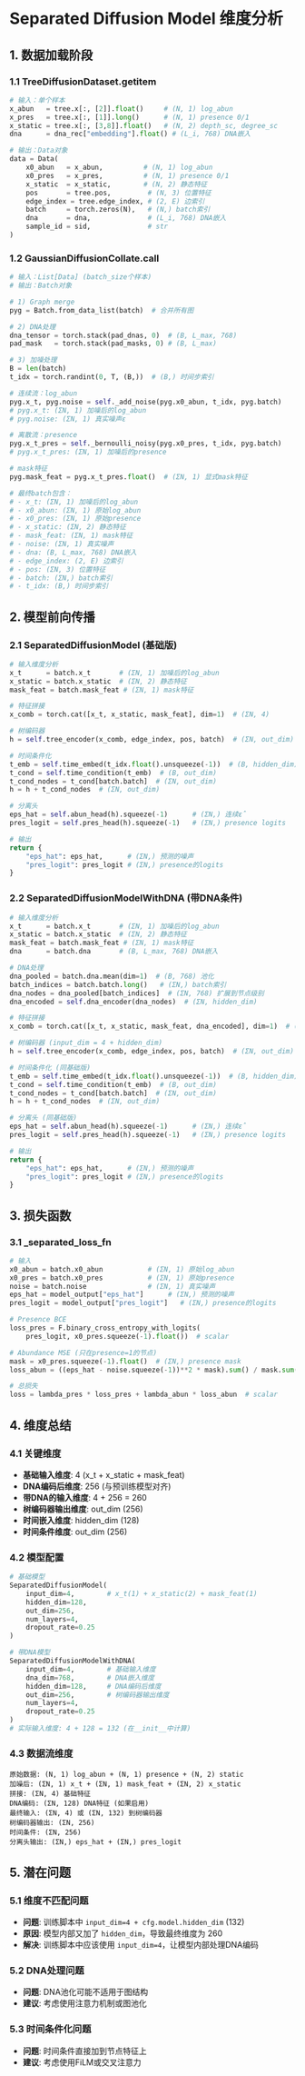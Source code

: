 # Separated Diffusion Model 维度分析

## 1. 数据加载阶段

### 1.1 TreeDiffusionDataset.__getitem__
```python
# 输入：单个样本
x_abun   = tree.x[:, [2]].float()     # (N, 1) log_abun
x_pres   = tree.x[:, [1]].long()      # (N, 1) presence 0/1
x_static = tree.x[:, [3,8]].float()   # (N, 2) depth_sc, degree_sc
dna      = dna_rec["embedding"].float() # (L_i, 768) DNA嵌入

# 输出：Data对象
data = Data(
    x0_abun   = x_abun,          # (N, 1) log_abun
    x0_pres   = x_pres,          # (N, 1) presence 0/1
    x_static  = x_static,        # (N, 2) 静态特征
    pos       = tree.pos,         # (N, 3) 位置特征
    edge_index = tree.edge_index, # (2, E) 边索引
    batch     = torch.zeros(N),   # (N,) batch索引
    dna       = dna,              # (L_i, 768) DNA嵌入
    sample_id = sid,              # str
)
```

### 1.2 GaussianDiffusionCollate.__call__
```python
# 输入：List[Data] (batch_size个样本)
# 输出：Batch对象

# 1) Graph merge
pyg = Batch.from_data_list(batch)  # 合并所有图

# 2) DNA处理
dna_tensor = torch.stack(pad_dnas, 0)  # (B, L_max, 768)
pad_mask   = torch.stack(pad_masks, 0) # (B, L_max)

# 3) 加噪处理
B = len(batch)
t_idx = torch.randint(0, T, (B,))  # (B,) 时间步索引

# 连续流：log_abun
pyg.x_t, pyg.noise = self._add_noise(pyg.x0_abun, t_idx, pyg.batch)
# pyg.x_t: (ΣN, 1) 加噪后的log_abun
# pyg.noise: (ΣN, 1) 真实噪声ε

# 离散流：presence
pyg.x_t_pres = self._bernoulli_noisy(pyg.x0_pres, t_idx, pyg.batch)
# pyg.x_t_pres: (ΣN, 1) 加噪后的presence

# mask特征
pyg.mask_feat = pyg.x_t_pres.float()  # (ΣN, 1) 显式mask特征

# 最终batch包含：
# - x_t: (ΣN, 1) 加噪后的log_abun
# - x0_abun: (ΣN, 1) 原始log_abun
# - x0_pres: (ΣN, 1) 原始presence
# - x_static: (ΣN, 2) 静态特征
# - mask_feat: (ΣN, 1) mask特征
# - noise: (ΣN, 1) 真实噪声
# - dna: (B, L_max, 768) DNA嵌入
# - edge_index: (2, E) 边索引
# - pos: (ΣN, 3) 位置特征
# - batch: (ΣN,) batch索引
# - t_idx: (B,) 时间步索引
```

## 2. 模型前向传播

### 2.1 SeparatedDiffusionModel (基础版)
```python
# 输入维度分析
x_t      = batch.x_t       # (ΣN, 1) 加噪后的log_abun
x_static = batch.x_static  # (ΣN, 2) 静态特征
mask_feat = batch.mask_feat # (ΣN, 1) mask特征

# 特征拼接
x_comb = torch.cat([x_t, x_static, mask_feat], dim=1)  # (ΣN, 4)

# 树编码器
h = self.tree_encoder(x_comb, edge_index, pos, batch)  # (ΣN, out_dim)

# 时间条件化
t_emb = self.time_embed(t_idx.float().unsqueeze(-1))  # (B, hidden_dim)
t_cond = self.time_condition(t_emb)  # (B, out_dim)
t_cond_nodes = t_cond[batch.batch]  # (ΣN, out_dim)
h = h + t_cond_nodes  # (ΣN, out_dim)

# 分离头
eps_hat = self.abun_head(h).squeeze(-1)      # (ΣN,) 连续ε̂
pres_logit = self.pres_head(h).squeeze(-1)   # (ΣN,) presence logits

# 输出
return {
    "eps_hat": eps_hat,      # (ΣN,) 预测的噪声
    "pres_logit": pres_logit # (ΣN,) presence的logits
}
```

### 2.2 SeparatedDiffusionModelWithDNA (带DNA条件)
```python
# 输入维度分析
x_t      = batch.x_t       # (ΣN, 1) 加噪后的log_abun
x_static = batch.x_static  # (ΣN, 2) 静态特征
mask_feat = batch.mask_feat # (ΣN, 1) mask特征
dna      = batch.dna       # (B, L_max, 768) DNA嵌入

# DNA处理
dna_pooled = batch.dna.mean(dim=1)  # (B, 768) 池化
batch_indices = batch.batch.long()   # (ΣN,) batch索引
dna_nodes = dna_pooled[batch_indices]  # (ΣN, 768) 扩展到节点级别
dna_encoded = self.dna_encoder(dna_nodes)  # (ΣN, hidden_dim)

# 特征拼接
x_comb = torch.cat([x_t, x_static, mask_feat, dna_encoded], dim=1)  # (ΣN, 4+hidden_dim)

# 树编码器 (input_dim = 4 + hidden_dim)
h = self.tree_encoder(x_comb, edge_index, pos, batch)  # (ΣN, out_dim)

# 时间条件化 (同基础版)
t_emb = self.time_embed(t_idx.float().unsqueeze(-1))  # (B, hidden_dim)
t_cond = self.time_condition(t_emb)  # (B, out_dim)
t_cond_nodes = t_cond[batch.batch]  # (ΣN, out_dim)
h = h + t_cond_nodes  # (ΣN, out_dim)

# 分离头 (同基础版)
eps_hat = self.abun_head(h).squeeze(-1)      # (ΣN,) 连续ε̂
pres_logit = self.pres_head(h).squeeze(-1)   # (ΣN,) presence logits

# 输出
return {
    "eps_hat": eps_hat,      # (ΣN,) 预测的噪声
    "pres_logit": pres_logit # (ΣN,) presence的logits
}
```

## 3. 损失函数

### 3.1 _separated_loss_fn
```python
# 输入
x0_abun = batch.x0_abun           # (ΣN, 1) 原始log_abun
x0_pres = batch.x0_pres           # (ΣN, 1) 原始presence
noise = batch.noise               # (ΣN, 1) 真实噪声
eps_hat = model_output["eps_hat"]      # (ΣN,) 预测的噪声
pres_logit = model_output["pres_logit"]   # (ΣN,) presence的logits

# Presence BCE
loss_pres = F.binary_cross_entropy_with_logits(
    pres_logit, x0_pres.squeeze(-1).float())  # scalar

# Abundance MSE (只在presence=1的节点)
mask = x0_pres.squeeze(-1).float()  # (ΣN,) presence mask
loss_abun = ((eps_hat - noise.squeeze(-1))**2 * mask).sum() / mask.sum().clamp_min(1)  # scalar

# 总损失
loss = lambda_pres * loss_pres + lambda_abun * loss_abun  # scalar
```

## 4. 维度总结

### 4.1 关键维度
- **基础输入维度**: 4 (x_t + x_static + mask_feat)
- **DNA编码后维度**: 256 (与预训练模型对齐)
- **带DNA的输入维度**: 4 + 256 = 260
- **树编码器输出维度**: out_dim (256)
- **时间嵌入维度**: hidden_dim (128)
- **时间条件维度**: out_dim (256)

### 4.2 模型配置
```python
# 基础模型
SeparatedDiffusionModel(
    input_dim=4,        # x_t(1) + x_static(2) + mask_feat(1)
    hidden_dim=128,
    out_dim=256,
    num_layers=4,
    dropout_rate=0.25
)

# 带DNA模型
SeparatedDiffusionModelWithDNA(
    input_dim=4,        # 基础输入维度
    dna_dim=768,        # DNA嵌入维度
    hidden_dim=128,     # DNA编码后维度
    out_dim=256,        # 树编码器输出维度
    num_layers=4,
    dropout_rate=0.25
)
# 实际输入维度: 4 + 128 = 132 (在__init__中计算)
```

### 4.3 数据流维度
```
原始数据: (N, 1) log_abun + (N, 1) presence + (N, 2) static
加噪后: (ΣN, 1) x_t + (ΣN, 1) mask_feat + (ΣN, 2) x_static
拼接: (ΣN, 4) 基础特征
DNA编码: (ΣN, 128) DNA特征 (如果启用)
最终输入: (ΣN, 4) 或 (ΣN, 132) 到树编码器
树编码器输出: (ΣN, 256)
时间条件: (ΣN, 256)
分离头输出: (ΣN,) eps_hat + (ΣN,) pres_logit
```

## 5. 潜在问题

### 5.1 维度不匹配问题
- **问题**: 训练脚本中 `input_dim=4 + cfg.model.hidden_dim` (132)
- **原因**: 模型内部又加了 `hidden_dim`，导致最终维度为 260
- **解决**: 训练脚本中应该使用 `input_dim=4`，让模型内部处理DNA编码

### 5.2 DNA处理问题
- **问题**: DNA池化可能不适用于图结构
- **建议**: 考虑使用注意力机制或图池化

### 5.3 时间条件化问题
- **问题**: 时间条件直接加到节点特征上
- **建议**: 考虑使用FiLM或交叉注意力 